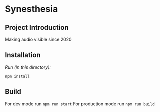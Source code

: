 # Synesthesia

## Project Introduction

Making audio visible since 2020

## Installation

_Run (in this directory):_

`npm install`

## Build

For dev mode run `npm run start`
For production mode run `npm run build`
